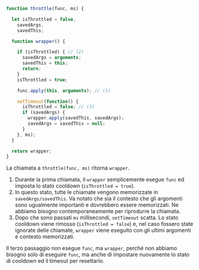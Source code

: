 ```js demo
function throttle(func, ms) {

  let isThrottled = false,
    savedArgs,
    savedThis;

  function wrapper() {

    if (isThrottled) { // (2)
      savedArgs = arguments;
      savedThis = this;
      return;
    }
    isThrottled = true;

    func.apply(this, arguments); // (1)

    setTimeout(function() {
      isThrottled = false; // (3)
      if (savedArgs) {
        wrapper.apply(savedThis, savedArgs);
        savedArgs = savedThis = null;
      }
    }, ms);
  }

  return wrapper;
}
```

La chiamata a `throttle(func, ms)` ritorna `wrapper`.

1. Durante la prima chiamata, il `wrapper` semplicemente esegue `func` ed imposta lo stato cooldown (`isThrottled = true`).
2. In questo stato, tutte le chiamate vengono memorizzate in `savedArgs/savedThis`. Va notato che sia il contesto che gli argomenti sono ugualmente importanti e dovrebbero essere memorizzati. Ne abbiamo bisogno contemporaneamente per riprodurre la chiamata.
3. Dopo che sono passati `ms` millisecondi, `setTimeout` scatta. Lo stato cooldown viene rimosso (`isThrottled = false`) e, nel caso fossero state ignorate delle chiamate, `wrapper` viene eseguito con gli ultimi argomenti e contesto memorizzati.

Il terzo passaggio non esegue `func`, ma `wrapper`, perché non abbiamo bisogno solo di eseguire `func`, ma anche di impostare nuovamente lo stato di cooldown ed il timeout per resettarlo.
